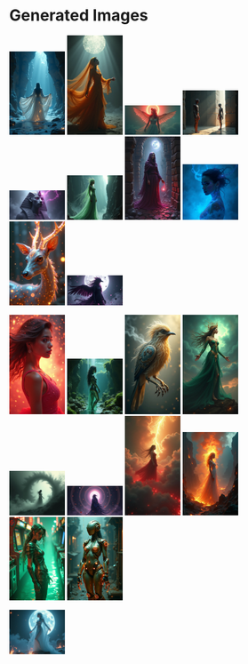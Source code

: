 # Generated Images



<img src="2025_08_06_01.png" width="100"/> <img src="2025_08_06_02.png" width="100"/> <img src="2025_08_06_03.png" width="100"/> <img src="2025_08_06_04.png" width="100"/> <img src="2025_08_06_05.png" width="100"/> <img src="2025_08_06_06.png" width="100"/> <img src="2025_08_06_07.png" width="100"/> <img src="2025_08_06_08.png" width="100"/> <img src="2025_08_06_09.png" width="100"/> <img src="2025_08_06_10.png" width="100"/>

<img src="2025_08_06_11.png" width="100"/> <img src="2025_08_06_12.png" width="100"/> <img src="2025_08_06_13.png" width="100"/> <img src="2025_08_06_14.png" width="100"/> <img src="2025_08_06_15.png" width="100"/> <img src="2025_08_06_16.png" width="100"/> <img src="2025_08_06_17.png" width="100"/> <img src="2025_08_06_18.png" width="100"/> <img src="2025_08_06_19.png" width="100"/> <img src="2025_08_06_20.png" width="100"/>

<img src="2025_08_06_21.png" width="100"/>